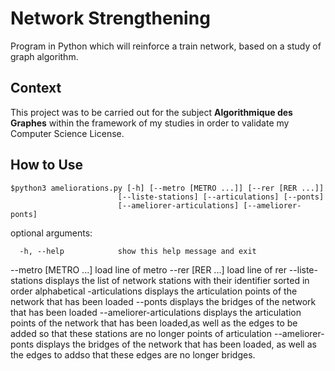 # Network Strengthening
Program in Python which will reinforce a train network, based on a study of graph algorithm.

## Context
This project was to be carried out for the subject **Algorithmique des Graphes** within the framework of my studies in order to validate my Computer Science License. 

## How to Use
```
$python3 ameliorations.py [-h] [--metro [METRO ...]] [--rer [RER ...]]
                        [--liste-stations] [--articulations] [--ponts]
                        [--ameliorer-articulations] [--ameliorer-ponts]
```
optional arguments:
```
  -h, --help            show this help message and exit
  ```
  --metro [METRO ...]   load line of metro
  --rer [RER ...]       load line of rer
  --liste-stations      displays the list of network stations with their
                        identifier sorted in order alphabetical
  -articulations       displays the articulation points of the network that
                        has been loaded
  --ponts               displays the bridges of the network that has been
                        loaded
  --ameliorer-articulations
                        displays the articulation points of the network that
                        has been loaded,as well as the edges to be added so
                        that these stations are no longer points of
                        articulation
  --ameliorer-ponts     displays the bridges of the network that has been
                        loaded, as well as the edges to addso that these edges
                        are no longer bridges.
                        
                        

